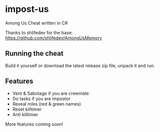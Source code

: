 # impost-us
Among Us Cheat written in C#

Thanks to shlifedev for the base: https://github.com/shlifedev/AmongUsMemory

## Running the cheat 
Build it yourself or download the latest release zip file, unpack it and run.

## Features

- Vent & Sabotage if you are crewmate
- Do tasks if you are impostor
- Reveal roles (red & green names)
- Reset killtimer
- Anti killtimer

More features coming soon!
